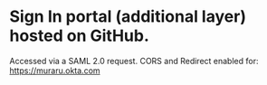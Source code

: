 # Sign In portal (additional layer) hosted on GitHub.

Accessed via a SAML 2.0 request.
CORS and Redirect enabled for:     https://muraru.okta.com

